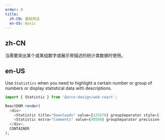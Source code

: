 ```yaml
---
order: 0
title:
  zh-CN: 基础用法
  en-US: Basic
---
```


## zh-CN

当需要突出某个或某组数字或展示带描述的统计类数据时使用。

## en-US

Use `Statistics` when you need to highlight a certain number or group of numbers or display statistical data with descriptions.

```js
import { Statistic } from '@arco-design/web-react';

ReactDOM.render(
  <div>
    <Statistic title="Downloads" value={125670} groupSeparator style={{ marginRight: 60 }} />
    <Statistic extra="Comments" value={40509} groupSeparator precision={2} />
  </div>,
  CONTAINER
);
```
